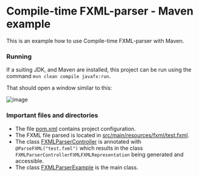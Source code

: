# Compile-time FXML-parser - Maven example

This is an example how to use Compile-time FXML-parser with Maven.


### Running

If a suiting JDK, and Maven are installed, this project can be run using the command `mvn clean compile javafx:run`.

That should open a window similar to this:

![image](https://user-images.githubusercontent.com/34687786/178830955-e1d77fa8-1bcf-4265-b0f8-0c7f656ae804.png)

### Important files and directories
* The file [pom.xml](pom.xml) contains project configuration.
* The FXML file parsed is located in [src/main/resources/fxml/test.fxml](src/main/resources/fxml/test.fxml).
* The class [FXMLParserController](src/main/java/io/github/danthe1st/fxml_parser/example/maven/FXMLParserController.java) is annotated with `@ParseFXML("test.fxml")` which results in the class `FXMLParserControllerFXMLFXMLRepresentation` being generated and accessible.
* The class [FXMLParserExample](src/main/java/io/github/danthe1st/fxml_parser/maven/example/FXMLParserController.java) is the main class.
